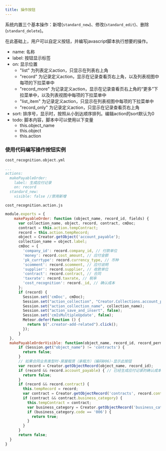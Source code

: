 ```yaml
---
title: 操作按钮
---
```


系统内置三个基本操作：新增(`standard_new`)、修改(`standard_edit`)、删除(`standard_delete`)。

在此基础上，用户可以自定义按钮，并编写javascript脚本执行想要的操作。

- name: 名称
- label: 按钮显示标签
- on: 显示位置 
  - "list" 为列表定义action，只显示在列表右上角
  - "record" 为记录定义action，显示在记录查看页右上角，以及列表视图中每项的下拉菜单中
  - "record_more" 为记录定义action，显示在记录查看页右上角的“更多”下拉菜单中，以及列表视图中每项的下拉菜单中
  - "list_item" 为记录定义action，只显示在列表视图中每项的下拉菜单中
  - "record_only" 为记录定义action，只显示在记录查看页右上角
- sort: 排序号，显示时，按照从小到达顺序排列。编辑action的sort默认为0
- todo: 脚本内容，脚本中可以使用以下变量
  - this.object_name
  - this.object
  - this.action

### 使用代码编写操作按钮实例
`cost_recognition.object.yml`
```yml
...
actions:
  makePayableOrder:
    label: 生成应付记录
    on: record
  standard_new:
    visible: false //禁用新增
```

`cost_recognition.action.js`
```javascript
module.exports = {
    makePayableOrder: function (object_name, record_id, fields) {
      var collection_name, object, record, contract, cmDoc;
      contract = this.action.tempContract;
      record = this.action.tempRecord;
      object = Creator.getObject('account_payable');
      collection_name = object.label;
      cmDoc = {
        'company_id': record.company_id, // 付款单位
        'money': record.cost_amount, // 应付金额
        'pk_currtype': record.currency_type, // 币种
        'scomment': record.scomment, // 应付说明
        'supplier': record.supplier, // 收款单位
        'contract': record.contract, // 合同
        'taxrate': record.taxrate, // 税率
        'cost_recognition': record._id, // 确认成本
      };
      if (record) {
        Session.set('cmDoc', cmDoc);
        Session.set("action_collection", "Creator.Collections.account_payable");
        Session.set("action_collection_name", collection_name);
        Session.set("action_save_and_insert", false);
        Session.set('cmIsMultipleUpdate', false);
        Meteor.defer(function () {
          return $(".creator-add-related").click();
        });
      }
  },
  makePayableOrderVisible: function(object_name, record_id, record_permissions){
      if (Session.get("object_name") != 'contracts') {
        return false;
      }
      // 如果合同业务类型时·房屋租赁（承租方）（编码006）·显示此按钮
      var record = Creator.getObjectRecord(object_name, record_id);
      if (record && record.account_payable) { // 已经生成应付记录的确认成本记录，不能再次生成应付记录
        return false;
      }
      if (record && record.contract) {
        this.tempRecord = record;
        var contract = Creator.getObjectRecord('contracts', record.contract);
        if (contract && contract.business_category) {
          this.tempContract = contract;
          var business_category = Creator.getObjectRecord('business_categories', contract.business_category, 'code');
          if (business_category.code == '006') {
            return true;
          }
        }
      }
      return false;
  }
}
```